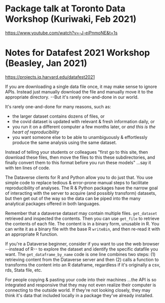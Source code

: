 Package talk at Toronto Data Workshop (Kuriwaki, Feb 2021)
=======================

<https://www.youtube.com/watch?v=-J-eiPnmoNE&t=1s>



Notes for Datafest 2021 Workshop (Beasley, Jan 2021)
=======================

https://projects.iq.harvard.edu/datafest2021

If you are downloading a single data file once, it may make sense to ignore APIs.  Instead just manually download the file and manually move it to the appropriate directory.  --But it's rarely one-and-done in our world.

It's rarely one-and-done for many reasons, such as:

* the larger dataset contains dozens of files, or
* the covid dataset is updated with relevant & fresh information daily, or
* you run it on a different computer a few months later, or *and this is the heart of reproducibility*
* you want someone else to be able to unambiguously & effortlessly produce the same analysis using the same dataset.

Instead of telling your students or colleagues "first go to this site, then download these files, then move the files to this these subdirectories, and finally convert them to this format before you run these models" ...say it with ten lines of code.

The Dataverse clients for R and Python allow you to do just that.  You use simple code to replace tedious & error-prone manual steps to facilitate reproducibility of analyses.  The R & Python packages have the narrow goal of interacting with the server to acquire (and possibly transform) datasets, but then get out of the way so the data can be piped into the many analytical packages offered in both languages.


Remember that a dataverse data*set* may contain multiple files.  `get_dataset` retrieved and inspected the contents. Then you can use `get_file` to retrieve the contents of each file. The content is in a binary form, unusable in R. You can write it as a binary file with the base R `writeBin`, and then re-read it with an appropriate R function.

If you're a Dataverse beginner, consider if you want to use the web browser --instead of R-- to explore the dataset and identify the specific datafile you want.  The `get_dataframe_by_name` code is one line combines two steps: (1) retrieving content from the Dataverse server and then (2) calls a function to transforms the content into an R dataframe, regardless if it's originally a csv, rds, Stata file, etc. 

For people copying & pasting your code into their machines ...the API is so integrated and responsive that they may not even realize their computer is connecting to the outside world.  If they're not looking closely, they may think it's data that included locally in a package they've already installed.
